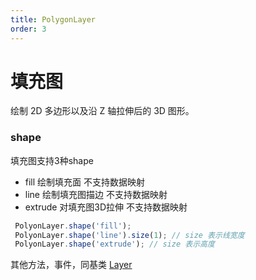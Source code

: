 ```yaml
---
title: PolygonLayer
order: 3
---
```

# 填充图

绘制 2D 多边形以及沿 Z 轴拉伸后的 3D 图形。

### shape

填充图支持3种shape

- fill 绘制填充面   不支持数据映射
- line 绘制填充图描边  不支持数据映射
- extrude 对填充图3D拉伸 不支持数据映射

``` javascript
 PolyonLayer.shape('fill');
 PolyonLayer.shape('line').size(1); // size 表示线宽度
 PolyonLayer.shape('extrude'); // size 表示高度

```

其他方法，事件，同基类 [Layer](/zh/docs/api/layer/layer)


